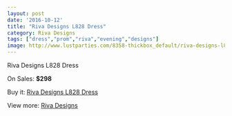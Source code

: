 ```yaml
---
layout: post
date: '2016-10-12'
title: "Riva Designs L828 Dress"
category: Riva Designs
tags: ["dress","prom","riva","evening","designs"]
image: http://www.lustparties.com/8358-thickbox_default/riva-designs-l828-dress.jpg
---
```

Riva Designs L828 Dress

On Sales: **$298**
<a href="https://www.lustparties.com/en/riva-designs/2819-riva-designs-l828-dress.html"><amp-img layout="responsive" width="600" height="600" src="//www.lustparties.com/8358-thickbox_default/riva-designs-l828-dress.jpg" alt="Riva Designs L828 Dress 0" /></a>
<a href="https://www.lustparties.com/en/riva-designs/2819-riva-designs-l828-dress.html"><amp-img layout="responsive" width="600" height="600" src="//www.lustparties.com/8359-thickbox_default/riva-designs-l828-dress.jpg" alt="Riva Designs L828 Dress 1" /></a>

Buy it: [Riva Designs L828 Dress](https://www.lustparties.com/en/riva-designs/2819-riva-designs-l828-dress.html "Riva Designs L828 Dress")

View more: [Riva Designs](https://www.lustparties.com/en/6-riva-designs "Riva Designs")